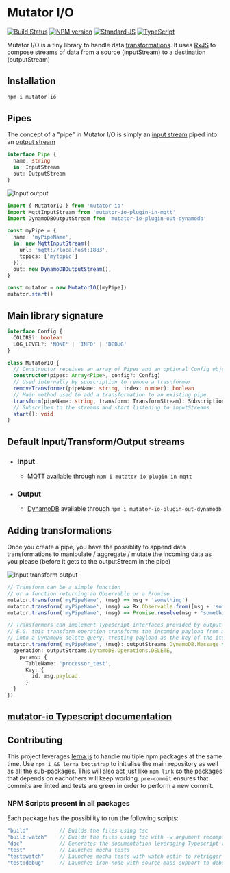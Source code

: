 # Mutator I/O

[![Build Status](https://travis-ci.org/AnalyticsFire/mutator-io.svg?branch=master)](https://travis-ci.org/AnalyticsFire/mutator-io)
[![NPM version](https://badge.fury.io/js/mutator-io.svg)](https://badge.fury.io/js/mutator-io)
[![Standard JS](https://img.shields.io/badge/code_style-standard-brightgreen.svg)](https://standardjs.com)
[![TypeScript](https://cdn.rawgit.com/ellerbrock/typescript-badges/6e8282b8/badges/version/typescript-v2.4.svg)](https://www.typescriptlang.org/docs/handbook/release-notes/typescript-2-4.html)

Mutator I/O is a tiny library to handle data [transformations](doc/transform-streams/transform-streams.md). It uses [RxJS](https://github.com/Reactive-Extensions/RxJS) to compose streams of data from a source (inputStream) to a destination (outputStream)

## Installation

```bash
npm i mutator-io
```

## Pipes
The concept of a "pipe" in Mutator I/O is simply an [input stream](doc/input-streams/input-streams.md) piped into an [output stream](doc/output-streams/output-streams.md)

```typescript
interface Pipe {
  name: string
  in: InputStream
  out: OutputStream
}
```

![Input output](../master/doc/assets/input-output.png?raw=true)

```typescript
import { MutatorIO } from 'mutator-io'
import MqttInputStream from 'mutator-io-plugin-in-mqtt'
import DynamoDBOutputStream from 'mutator-io-plugin-out-dynamodb'

const myPipe = {
  name: 'myPipeName',
  in: new MqttInputStream({
    url: 'mqtt://localhost:1883',
    topics: ['mytopic']
  }),
  out: new DynamoDBOutputStream(),
}

const mutator = new MutatorIO([myPipe])
mutator.start()
```

## Main library signature
```typescript
interface Config {
  COLORS?: boolean
  LOG_LEVEL?: 'NONE' | 'INFO' | 'DEBUG'
}

class MutatorIO {
  // Constructor receives an array of Pipes and an optional Config object
  constructor(pipes: Array<Pipe>, config?: Config)
  // Used internally by subscription to remove a trasnformer
  removeTransformer(pipeName: string, index: number): boolean
  // Main method used to add a transformation to an existing pipe
  transform(pipeName: string, transform: TransformStream): Subscription
  // Subscribes to the streams and start listening to inputStreams
  start(): void
}
```

## Default Input/Transform/Output streams
  - ### Input
    - [MQTT](packages/mutator-io-plugin-in-mqtt/README.md) available through `npm i mutator-io-plugin-in-mqtt`
  - ### Output
    - [DynamoDB](packages/mutator-io-plugin-out-dynamodb/README.md) available through `npm i mutator-io-plugin-out-dynamodb`
## Adding transformations
Once you create a pipe, you have the possiblity to append data transformations to manipulate / aggregate / mutate the incoming data as you please (before it gets to the outputStream in the pipe)

![Input transform output](../master/doc/assets/input-transform-output.png?raw=true)

```typescript
// Transform can be a simple function
// or a function returning an Observable or a Promise
mutator.transform('myPipeName', (msg) => msg + 'something')
mutator.transform('myPipeName', (msg) => Rx.Observable.from([msg + 'something']))
mutator.transform('myPipeName', (msg) => Promise.resolve(msg + 'something else delayed'))

// Transformers can implement Typescript interfaces provided by output Streams
// E.G. this transform operation transforms the incoming payload from myPipeName
// into a DynamoDB delete query, treating payload as the key of the item to delete
mutator.transform('myPipeName', (msg): outputStreams.DynamoDB.Message => {
  operation: outputStreams.DynamoDB.Operations.DELETE,
    params: {
      TableName: 'processor_test',
      Key: {
        id: msg.payload,
      }
  }
})
```

## [mutator-io Typescript documentation](/packages/mutator-io/doc)

## Contributing

This project leverages [lerna.js](lernajs.io) to handle multiple npm packages at the same time. Use `npm i && lerna bootstrap` to initialise the main repository as well as all the sub-packages. This will also act just like `npm link` so the packages that depends on eachothers will keep working.
`pre-commit` ensures that commits are linted and tests are green in order to perform a new commit.

### NPM Scripts present in all packages
Each package has the possibility to run the following scripts:
```javascript
"build"          // Builds the files using tsc
"build:watch"    // Builds the files using tsc with -w argument recompile on change
"doc"            // Generates the documentation leveraging Typescript via Typedoc
"test"           // Launches mocha tests
"test:watch"     // Launches mocha tests with watch optin to retrigger on change
"test:debug"     // Launches iron-node with source maps support to debug tests
```
